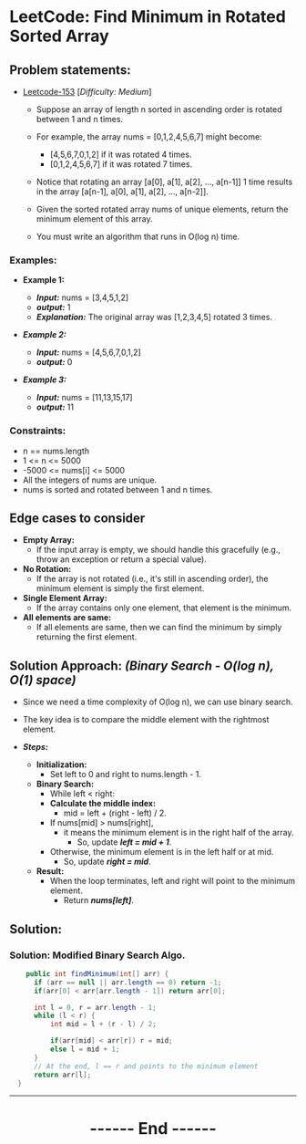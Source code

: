 # LeetCode: Find Minimum in Rotated Sorted Array
## Problem statements:
- [Leetcode-153](https://leetcode.com/problems/find-minimum-in-rotated-sorted-array/description/) [*Difficulty: Medium*]
  - Suppose an array of length n sorted in ascending order is rotated between 1 and n times. 
  - For example, the array nums = [0,1,2,4,5,6,7] might become:
    - [4,5,6,7,0,1,2] if it was rotated 4 times.
    - [0,1,2,4,5,6,7] if it was rotated 7 times.
  - Notice that rotating an array [a[0], a[1], a[2], ..., a[n-1]] 1 time results in the array [a[n-1], a[0], a[1], a[2], ..., a[n-2]].

  - Given the sorted rotated array nums of unique elements, return the minimum element of this array.
  - You must write an algorithm that runs in O(log n) time.
 
### Examples:

  - **Example 1:**
    - ***Input:*** nums = [3,4,5,1,2]
    - ***output:*** 1
    - ***Explanation:*** The original array was [1,2,3,4,5] rotated 3 times.
  
  - ***Example 2:***
    - ***Input:*** nums = [4,5,6,7,0,1,2]
    - ***output:*** 0

  - ***Example 3:***
    - ***Input:*** nums = [11,13,15,17]
    - ***output:*** 11


### Constraints:
  - n == nums.length
  - 1 <= n <= 5000
  - -5000 <= nums[i] <= 5000
  - All the integers of nums are unique.
  - nums is sorted and rotated between 1 and n times.


## Edge cases to consider
  - **Empty Array:** 
    - If the input array is empty, we should handle this gracefully (e.g., throw an exception or return a special value).
  - **No Rotation:** 
    - If the array is not rotated (i.e., it's still in ascending order), the minimum element is simply the first element.
  - **Single Element Array:**
    - If the array contains only one element, that element is the minimum.
  - **All elements are same:** 
    - If all elements are same, then we can find the minimum by simply returning the first element.
  

## Solution Approach: *(Binary Search - O(log n), O(1) space)*
  - Since we need a time complexity of O(log n), we can use binary search. 
  - The key idea is to compare the middle element with the rightmost element.

  - ***Steps:***
    - **Initialization:**
      - Set left to 0 and right to nums.length - 1.
    - **Binary Search:**
      - While left < right:
      - **Calculate the middle index:** 
        - mid = left + (right - left) / 2.
      - If nums[mid] > nums[right], 
        - it means the minimum element is in the right half of the array. 
          - So, update ***left = mid + 1***.
      - Otherwise, the minimum element is in the left half or at mid. 
        - So, update ***right = mid***.
    - **Result:** 
      - When the loop terminates, left and right will point to the minimum element. 
        - Return ***nums[left]***.

## Solution: 
### Solution: Modified Binary Search Algo.
  ```java
      public int findMinimum(int[] arr) {
        if (arr == null || arr.length == 0) return -1;
        if(arr[0] < arr[arr.length - 1]) return arr[0];

        int l = 0, r = arr.length - 1;
        while (l < r) {
            int mid = l + (r - l) / 2;

            if(arr[mid] < arr[r]) r = mid;
            else l = mid + 1;
        }
        // At the end, l == r and points to the minimum element
        return arr[l];
    }
  ```


---
<center>
<h1> ------ End ------ </h1>
</center>

<!-- HTML styling -->
<style>
  table, th, td {
    border: 1px solid black;
    border-collapse: collapse;
  }
  heading {
    color: blue;
    font-size: 20px;
  }
</style>
